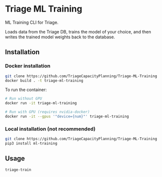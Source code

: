 # Triage ML Training
ML Training CLI for Triage.

Loads data from the Triage DB, trains the model of your choice, and then writes the trained model weights back to the
database.

## Installation

### Docker installation
```bash
git clone https://github.com/TriageCapacityPlanning/Triage-ML-Training && cd Triage-ML-Training
docker build . -t triage-ml-training
```
To run the container:
```bash
# Run without GPU
docker run -it triage-ml-training

# Run with GPU (requires nvidia-docker)
docker run -it --gpus '"device={num}"' triage-ml-training

```

### Local installation (not recommended)
```bash
git clone https://github.com/TriageCapacityPlanning/Triage-ML-Training && cd Triage-ML-Training
pip3 install ml-training
```

## Usage
```bash
triage-train
```